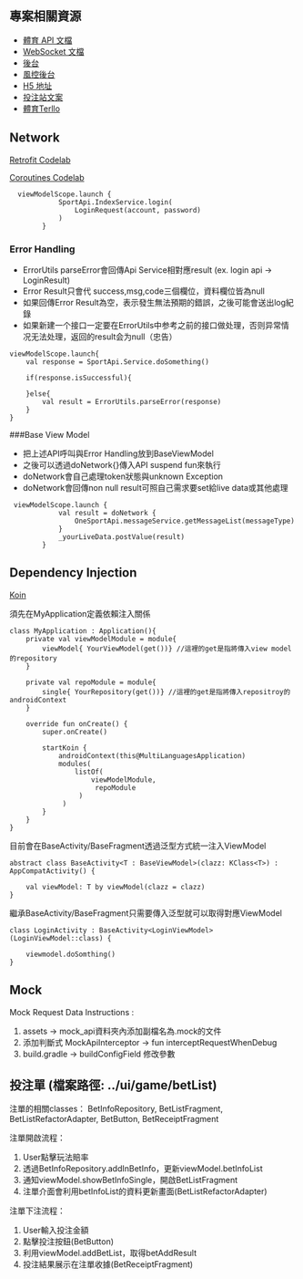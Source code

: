 ## 專案相關資源
- [體育 API 文檔](https://sportsapidoc.cxsport.net/apidoc/%E4%BD%93%E8%82%B2%E6%8E%A5%E5%8F%A3%E6%96%87%E6%A1%A3/)
- [WebSocket 文檔](https://sportsapidoc.cxsport.net/apidoc/websocket%E6%8E%A5%E5%8F%A3/)
- [後台](https://sportsadmin.cxsport.net/pc.html#/dashboard)
- [風控後台](https://sportsmts.cxsport.net/#/dashboard)
- [H5 地址](https://sports.cxsport.net/mobile/)
- [投注站文案](https://2acsso.axshare.com/#id=7rrhqs&p=%E7%89%88%E6%9C%AC%E8%AE%B0%E5%BD%95&g=1)
- [體育Terllo](https://trello.com/b/bDJBMbz0/%E9%AB%94%E8%82%B2android)

## Network

[Retrofit Codelab](https://developer.android.com/codelabs/kotlin-android-training-internet-data#0)

[Coroutines Codelab](https://codelabs.developers.google.com/codelabs/kotlin-coroutines/?hl=da#12)

```
  viewModelScope.launch {
            SportApi.IndexService.login(
                LoginRequest(account, password)
            )
        }
```


### Error Handling

- ErrorUtils parseError會回傳Api Service相對應result (ex. login api -> LoginResult)
- Error Result只會代 success,msg,code三個欄位，資料欄位皆為null
- 如果回傳Error Result為空，表示發生無法預期的錯誤，之後可能會送出log紀錄
- 如果新建一个接口一定要在ErrorUtils中参考之前的接口做处理，否则异常情况无法处理，返回的result会为null（忠告）

```
viewModelScope.launch{
    val response = SportApi.Service.doSomething()

    if(response.isSuccessful){

    }else{
        val result = ErrorUtils.parseError(response)
    }
}
```

###Base View Model

- 把上述API呼叫與Error Handling放到BaseViewModel
- 之後可以透過doNetwork{}傳入API suspend fun來執行
- doNetwork會自己處理token狀態與unknown Exception
- doNetwork會回傳non null result可照自己需求要set給live data或其他處理

```
 viewModelScope.launch {
            val result = doNetwork {
                OneSportApi.messageService.getMessageList(messageType)
            }
            _yourLiveData.postValue(result)
        }
```

## Dependency Injection

[Koin](https://insert-koin.io/)

須先在MyApplication定義依賴注入關係

```
class MyApplication : Application(){
    private val viewModelModule = module{
        viewModel{ YourViewModel(get())} //這裡的get是指將傳入view model的repository
    }

    private val repoModule = module{
        single{ YourRepository(get())} //這裡的get是指將傳入repositroy的androidContext
    }

    override fun onCreate() {
        super.onCreate()

        startKoin {
            androidContext(this@MultiLanguagesApplication)
            modules(
                listOf(
                    viewModelModule,
                     repoModule
                 )
             )
        }
    }
}
```

目前會在BaseActivity/BaseFragment透過泛型方式統一注入ViewModel

```
abstract class BaseActivity<T : BaseViewModel>(clazz: KClass<T>) : AppCompatActivity() {

    val viewModel: T by viewModel(clazz = clazz)
}
```

繼承BaseActivity/BaseFragment只需要傳入泛型就可以取得對應ViewModel

```
class LoginActivity : BaseActivity<LoginViewModel>(LoginViewModel::class) {

    viewmodel.doSomthing()
}
```


## Mock

Mock Request Data Instructions :
1. assets -> mock_api資料夾內添加副檔名為.mock的文件
2. 添加判斷式 MockApiInterceptor -> fun interceptRequestWhenDebug
3. build.gradle -> buildConfigField 修改參數


## 投注單 (檔案路徑: ../ui/game/betList)

注單的相關classes：
BetInfoRepository, BetListFragment, BetListRefactorAdapter,
BetButton, BetReceiptFragment

注單開啟流程：
1. User點擊玩法賠率
2. 透過BetInfoRepository.addInBetInfo，更新viewModel.betInfoList
3. 通知viewModel.showBetInfoSingle，開啟BetListFragment
4. 注單介面會利用betInfoList的資料更新畫面(BetListRefactorAdapter)

注單下注流程：
1. User輸入投注金額
2. 點擊投注按鈕(BetButton)
3. 利用viewModel.addBetList，取得betAddResult
4. 投注結果展示在注單收據(BetReceiptFragment)
